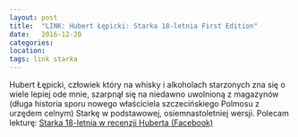 ```yaml
---
layout: post
title:  "LINK: Hubert Łępicki: Starka 18-letnia First Edition"
date:   2016-12-20
categories: 
location: 
tags: link starka
---
```


Hubert Łępicki, człowiek który na whisky i alkoholach starzonych zna się o wiele lepiej ode mnie, szarpnął się na niedawno uwolnioną z magazynów (długa historia sporu nowego właściciela szczecińskiego Polmosu z urzędem celnym) Starkę w podstawowej, osiemnastoletniej wersji. Polecam lekturę: [Starka 18-letnia w recenzji Huberta (Facebook)](https://www.facebook.com/photo.php?fbid=10154804278919414&set=a.190154084413.156571.531089413&type=3&theater)

